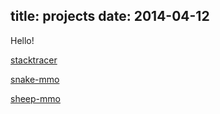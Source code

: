 title: projects
date: 2014-04-12
---

Hello!

[stacktracer](/projects/tracer.html)

[snake-mmo](/projects/snake.html)

[sheep-mmo](/projects/sheep-mmo.html)
